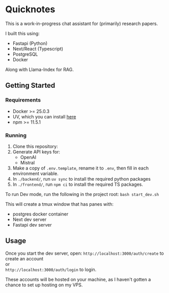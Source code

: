 # Quicknotes

This is a work-in-progress chat assistant for (primarily) research papers.

I built this using:
- Fastapi (Python)
- Next/React (Typescript)
- PostgreSQL
- Docker

Along with Llama-Index for RAG.

## Getting Started

### Requirements

- Docker >= 25.0.3
- UV, which you can install [here](https://docs.astral.sh/uv/getting-started/installation/)
- npm >= 11.5.1

### Running

1. Clone this repository: 
2. Generate API keys for:
    - OpenAI
    - Mistral
3. Make a copy of `.env.template`, rename it to `.env`, then fill in each environment variable.
4. In `./backend/`, run `uv sync` to install the required python packages
5. In `./frontend/`, run `npm ci` to install the required TS packages.

To run Dev mode, run the following in the project root:
`bash start_dev.sh`

This will create a tmux window that has panes with:
- postgres docker container
- Next dev server
- Fastapi dev server

## Usage
Once you start the dev server, open:
`http://localhost:3000/auth/create` to create an account \
or \
`http://localhost:3000/auth/login` to login.

These accounts will be hosted on your machine, as I haven't gotten a chance to set up hosting on my VPS.